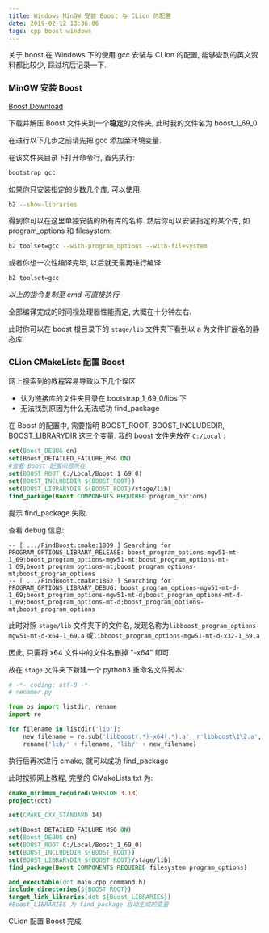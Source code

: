 ```yaml
---
title: Windows MinGW 安装 Boost 与 CLion 的配置
date: 2019-02-12 13:36:06
tags: cpp boost windows
---
```




关于 boost 在 Windows 下的使用 gcc 安装与 CLion 的配置, 能够查到的英文资料都比较少, 踩过坑后记录一下.

### MinGW 安装 Boost

[Boost Download](https://www.boost.org/users/download/)

下载并解压 Boost 文件夹到一个**稳定**的文件夹, 此时我的文件名为 boost_1_69_0.

在进行以下几步之前请先把 gcc 添加至环境变量.

在该文件夹目录下打开命令行, 首先执行:

```bash
bootstrap gcc
```

如果你只安装指定的少数几个库, 可以使用:

```bash
b2 --show-libraries
```

得到你可以在这里单独安装的所有库的名称. 然后你可以安装指定的某个库, 如 program_options 和 filesystem:

```bash
b2 toolset=gcc --with-program_options --with-filesystem
```

或者你想一次性编译完毕, 以后就无需再进行编译:

```bash
b2 toolset=gcc
```

*以上的指令复制至 cmd 可直接执行*

全部编译完成的时间视处理器性能而定, 大概在十分钟左右.

此时你可以在 boost 根目录下的 `stage/lib` 文件夹下看到以 a 为文件扩展名的静态库.

### CLion CMakeLists 配置 Boost

网上搜索到的教程容易导致以下几个误区
<!-- more -->

- 认为链接库的文件夹目录在 bootstrap_1_69_0/libs 下
- 无法找到原因为什么无法成功 find_package

在 Boost 的配置中, 需要指明 BOOST_ROOT, BOOST_INCLUDEDIR, BOOST_LIBRARYDIR 这三个变量. 我的 boost 文件夹放在 `C:/Local` :

```cmake
set(Boost_DEBUG on)
set(Boost_DETAILED_FAILURE_MSG ON)
#查看 Boost 配置问题所在
set(BOOST_ROOT C:/Local/Boost_1_69_0)
set(BOOST_INCLUDEDIR ${BOOST_ROOT})
set(BOOST_LIBRARYDIR ${BOOST_ROOT}/stage/lib)
find_package(Boost COMPONENTS REQUIRED program_options)
```

提示 find_package 失败.

查看 debug 信息:

```
-- [ .../FindBoost.cmake:1809 ] Searching for PROGRAM_OPTIONS_LIBRARY_RELEASE: boost_program_options-mgw51-mt-1_69;boost_program_options-mgw51-mt;boost_program_options-mt-1_69;boost_program_options-mt;boost_program_options-mt;boost_program_options
-- [ .../FindBoost.cmake:1862 ] Searching for PROGRAM_OPTIONS_LIBRARY_DEBUG: boost_program_options-mgw51-mt-d-1_69;boost_program_options-mgw51-mt-d;boost_program_options-mt-d-1_69;boost_program_options-mt-d;boost_program_options-mt;boost_program_options
```

此时对照 `stage/lib` 文件夹下的文件名, 发现名称为`libboost_program_options-mgw51-mt-d-x64-1_69.a` 或`libboost_program_options-mgw51-mt-d-x32-1_69.a` 

因此, 只需将 x64 文件中的文件名删掉 "-x64" 即可.

故在 `stage` 文件夹下新建一个 python3 重命名文件脚本:

```python
# -*- coding: utf-8 -*-
# renamer.py

from os import listdir, rename
import re

for filename in listdir('lib'):
    new_filename = re.sub('libboost(.*)-x64(.*).a', r'libboost\1\2.a', filename)
    rename('lib/' + filename, 'lib/' + new_filename)

```

执行后再次进行 cmake, 就可以成功 find_package

此时按照网上教程, 完整的 CMakeLists.txt 为:

```cmake
cmake_minimum_required(VERSION 3.13)
project(dot)

set(CMAKE_CXX_STANDARD 14)

set(Boost_DETAILED_FAILURE_MSG ON)
set(Boost_DEBUG on)
set(BOOST_ROOT C:/Local/Boost_1_69_0)
set(BOOST_INCLUDEDIR ${BOOST_ROOT})
set(BOOST_LIBRARYDIR ${BOOST_ROOT}/stage/lib)
find_package(Boost COMPONENTS REQUIRED filesystem program_options)

add_executable(dot main.cpp command.h)
include_directories(${BOOST_ROOT})
target_link_libraries(dot ${Boost_LIBRARIES})
#Boost_LIBRARIES 为 find_package 自动生成的变量

```

CLion 配置 Boost 完成.

